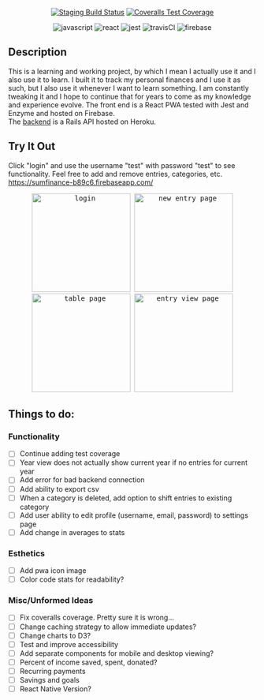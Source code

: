 <p align="center">
  <a href="https://travis-ci.com/travisdock/sum-frontend"><img src="https://travis-ci.com/travisdock/sum-frontend.svg?branch=production" alt="Staging Build Status"></a>
  <a href="href='https://coveralls.io/github/travisdock/sum-frontend?branch=staging"><img src="https://img.shields.io/coveralls/travisdock/sum-frontend/production.svg?style=plastic&label=Coveralls+Coverage" alt="Coveralls Test Coverage"></a>
</p>

<p align="center">
<img src="https://user-images.githubusercontent.com/36681963/47616844-57ef8800-da98-11e8-8504-89b765c4beaa.png" alt="javascript" title="Written in Javascript">
<img src="https://user-images.githubusercontent.com/36681963/46574153-5a653300-c96d-11e8-92be-113930d0a4e4.png" alt="react" title="Built with React">
<img src="https://user-images.githubusercontent.com/36681963/47617023-27a8e900-da9a-11e8-945e-5c409a0bf4a6.png" alt="jest" title="Tested with Jest">
<img src="https://user-images.githubusercontent.com/36681963/46639150-84b41d80-cb32-11e8-88c5-a7903ffad743.jpg" alt="travisCI" title="Continuous Integration with Travis CI">
<img src="https://user-images.githubusercontent.com/36681963/46583298-b63dc380-ca22-11e8-8d35-e77738726561.jpg" alt="firebase" title="Deployed using Firebase">
</p>

## Description
This is a learning and working project, by which I mean I actually use it and I also use it to learn. I built it to track my personal finances and I use it as such, but I also use it whenever I want to learn something. I am constantly tweaking it and I hope to continue that for years to come as my knowledge and experience evolve. The front end is a React PWA tested with Jest and Enzyme and hosted on Firebase.  
The [backend](https://github.com/travisdock/sum-backend) is a Rails API hosted on Heroku.

## Try It Out
Click "login" and use the username "test" with password "test" to see functionality. Feel free to add and remove entries, categories, etc.
https://sumfinance-b89c6.firebaseapp.com/
   
<p align="center">
  <kbd>
    <img src="https://user-images.githubusercontent.com/36681963/47618668-0224db00-daac-11e8-8af1-eed23848440a.PNG" alt="login" width="200" title="login page">
  </kbd>
  <kbd>
    <img src="https://user-images.githubusercontent.com/36681963/47618667-0224db00-daac-11e8-98e5-3249e8c1d03a.PNG" alt="new entry page" width="200" title="new entry page">
  </kbd>
  <kbd>
    <img src="https://user-images.githubusercontent.com/36681963/47618666-018c4480-daac-11e8-9fa9-2c5e5fdd5693.PNG" alt="table page" width="200" title="table page">
  </kbd>
  <kbd>
    <img src="https://user-images.githubusercontent.com/36681963/47618665-018c4480-daac-11e8-8e47-068959636d55.PNG" alt="entry view page" width="200" title="entry view page">
  </kbd>
</p>

## Things to do:

### Functionality
- [ ] Continue adding test coverage
- [ ] Year view does not actually show current year if no entries for current year
- [ ] Add error for bad backend connection
- [ ] Add ability to export csv
- [ ] When a category is deleted, add option to shift entries to existing category
- [ ] Add user ability to edit profile (username, email, password) to settings page
- [ ] Add change in averages to stats

### Esthetics
- [ ] Add pwa icon image
- [ ] Color code stats for readability?

### Misc/Unformed Ideas
- [ ] Fix coveralls coverage. Pretty sure it is wrong...
- [ ] Change caching strategy to allow immediate updates?
- [ ] Change charts to D3?
- [ ] Test and improve accessibility
- [ ] Add separate components for mobile and desktop viewing?
- [ ] Percent of income saved, spent, donated?
- [ ] Recurring payments
- [ ] Savings and goals
- [ ] React Native Version?
